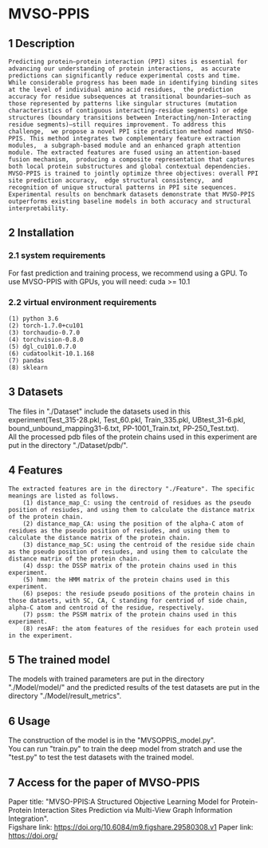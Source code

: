 # MVSO-PPIS
## 1 Description
    Predicting protein–protein interaction (PPI) sites is essential for advancing our understanding of protein interactions,  as accurate predictions can significantly reduce experimental costs and time. While considerable progress has been made in identifying binding sites at the level of individual amino acid residues,  the prediction accuracy for residue subsequences at transitional boundaries—such as those represented by patterns like singular structures (mutation characteristics of contiguous interacting-residue segments) or edge structures (boundary transitions between Interacting/non-Interacting residue segments)—still requires improvement. To address this challenge,  we propose a novel PPI site prediction method named MVSO-PPIS. This method integrates two complementary feature extraction modules,  a subgraph-based module and an enhanced graph attention module. The extracted features are fused using an attention-based fusion mechanism,  producing a composite representation that captures both local protein substructures and global contextual dependencies. MVSO-PPIS is trained to jointly optimize three objectives: overall PPI site prediction accuracy,  edge structural consistency,  and recognition of unique structural patterns in PPI site sequences. Experimental results on benchmark datasets demonstrate that MVSO-PPIS outperforms existing baseline models in both accuracy and structural interpretability. 
## 2 Installation
### 2.1 system requirements
  For fast prediction and training process, we recommend using a GPU. To use MVSO-PPIS with GPUs, you will need: cuda >= 10.1
### 2.2 virtual environment requirements
    (1) python 3.6
    (2) torch-1.7.0+cu101
    (3) torchaudio-0.7.0
    (4) torchvision-0.8.0
    (5) dgl_cu101.0.7.0
    (6) cudatoolkit-10.1.168
    (7) pandas
    (8) sklearn
## 3 Datasets
  The files in "./Dataset" include the datasets used in this experiment(Test_315-28.pkl, Test_60.pkl, Train_335.pkl, UBtest_31-6.pkl, bound_unbound_mapping31-6.txt, PP-1001_Train.txt, PP-250_Test.txt).<br>
  All the processed pdb files of the protein chains used in this experiment are put in the directory "./Dataset/pdb/".
## 4 Features
    The extracted features are in the directory "./Feature". The specific meanings are listed as follows.
        (1) distance_map_C: using the centroid of residues as the pseudo position of resiudes, and using them to calculate the distance matrix of the protein chain.
        (2) distance_map_CA: using the position of the alpha-C atom of residues as the pseudo position of resiudes, and using them to calculate the distance matrix of the protein chain.
        (3) distance_map_SC: using the centroid of the residue side chain as the pseudo position of resiudes, and using them to calculate the distance matrix of the protein chain.
        (4) dssp: the DSSP matrix of the protein chains used in this experiment.
        (5) hmm: the HMM matrix of the protein chains used in this experiment.
        (6) psepos: the resiude pseudo positions of the protein chains in those datasets, with SC, CA, C standing for centriod of side chain, alpha-C atom and centroid of the residue, respectively.
        (7) pssm: the PSSM matrix of the protein chains used in this experiment.
        (8) resAF: the atom features of the residues for each protein used in the experiment.
## 5 The trained model
  The models with trained parameters are put in the directory "./Model/model/" and the predicted results of the test datasets are put in the directory "./Model/result_metrics".
## 6 Usage
  The construction of the model is in the "MVSOPPIS_model.py".<br>
  You can run "train.py" to train the deep model from stratch and use the "test.py" to test the test datasets with the trained model.
## 7 Access for the paper of MVSO-PPIS
  Paper title: "MVSO-PPIS:A Structured Objective Learning Model for Protein-Protein Interaction Sites Prediction via Multi-View Graph Information Integration". <br>
  Figshare link: https://doi.org/10.6084/m9.figshare.29580308.v1
  Paper link: https://doi.org/
  
